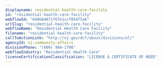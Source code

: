 ```yaml
---
displayname: residential-health-care-facility
id: "residential-health-care-facility"
webflowId: "640b84671f67e1ccf05475a6"
urlSlug: "residential-health-care-facility"
webflowName: "Residential Health Care Facility"
filename: "residential-health-care-facility"
callToActionLink: "http://nj.gov/dcf/about/divisions/ol/"
agencyId: nj-community-affairs
divisionPhone: "(609) 984-1706"
webflowIndustry: "Residential Health Care"
licenseCertificationClassification: "LICENSE & CERTIFICATE OF NEED"
---
```

